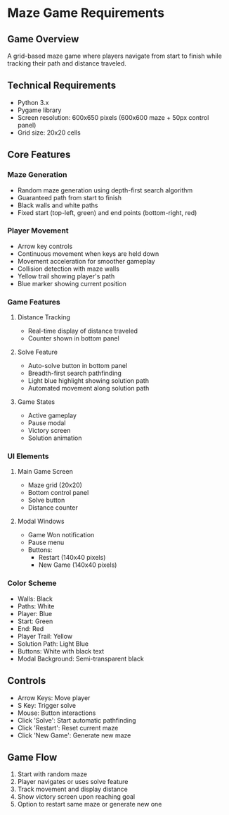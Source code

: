 # Maze Game Requirements

## Game Overview
A grid-based maze game where players navigate from start to finish while tracking their path and distance traveled.

## Technical Requirements
- Python 3.x
- Pygame library
- Screen resolution: 600x650 pixels (600x600 maze + 50px control panel)
- Grid size: 20x20 cells

## Core Features

### Maze Generation
- Random maze generation using depth-first search algorithm
- Guaranteed path from start to finish
- Black walls and white paths
- Fixed start (top-left, green) and end points (bottom-right, red)

### Player Movement
- Arrow key controls
- Continuous movement when keys are held down
- Movement acceleration for smoother gameplay
- Collision detection with maze walls
- Yellow trail showing player's path
- Blue marker showing current position

### Game Features
1. Distance Tracking
   - Real-time display of distance traveled
   - Counter shown in bottom panel

2. Solve Feature
   - Auto-solve button in bottom panel
   - Breadth-first search pathfinding
   - Light blue highlight showing solution path
   - Automated movement along solution path

3. Game States
   - Active gameplay
   - Pause modal
   - Victory screen
   - Solution animation

### UI Elements
1. Main Game Screen
   - Maze grid (20x20)
   - Bottom control panel
   - Solve button
   - Distance counter

2. Modal Windows
   - Game Won notification
   - Pause menu
   - Buttons:
     * Restart (140x40 pixels)
     * New Game (140x40 pixels)

### Color Scheme
- Walls: Black
- Paths: White
- Player: Blue
- Start: Green
- End: Red
- Player Trail: Yellow
- Solution Path: Light Blue
- Buttons: White with black text
- Modal Background: Semi-transparent black

## Controls
- Arrow Keys: Move player
- S Key: Trigger solve
- Mouse: Button interactions
- Click 'Solve': Start automatic pathfinding
- Click 'Restart': Reset current maze
- Click 'New Game': Generate new maze

## Game Flow
1. Start with random maze
2. Player navigates or uses solve feature
3. Track movement and display distance
4. Show victory screen upon reaching goal
5. Option to restart same maze or generate new one
